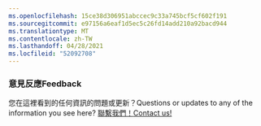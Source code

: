 ```yaml
---
ms.openlocfilehash: 15ce38d306951abccec9c33a745bcf5cf602f191
ms.sourcegitcommit: e97156a6eaf1d5ec5c26fd14add210a92bacd944
ms.translationtype: MT
ms.contentlocale: zh-TW
ms.lasthandoff: 04/28/2021
ms.locfileid: "52092708"
---
```

### <a name="feedback"></a><span data-ttu-id="bdb11-101">意見反應</span><span class="sxs-lookup"><span data-stu-id="bdb11-101">Feedback</span></span>

<span data-ttu-id="bdb11-102">您在這裡看到的任何資訊的問題或更新？</span><span class="sxs-lookup"><span data-stu-id="bdb11-102">Questions or updates to any of the information you see here?</span></span> <span data-ttu-id="bdb11-103"><a href="https://aka.ms/AppComplianceQuestions" target="_blank">聯繫我們！</a></span><span class="sxs-lookup"><span data-stu-id="bdb11-103"><a href="https://aka.ms/AppComplianceQuestions" target="_blank">Contact us!</a></span></span>